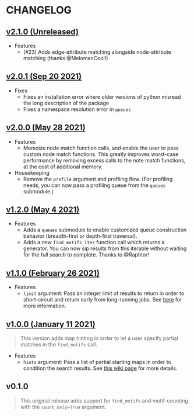 # CHANGELOG

## [v2.1.0 (Unreleased)](#)

-   Features
    -   (#23) Adds edge-attribute matching alongside node-attribute matching (thanks @MelomanCool!)

## [v2.0.1 (Sep 20 2021)](https://pypi.org/project/grandiso/2.0.1/)

-   Fixes
    -   Fixes an installation error where older versions of python misread the long description of the package
    -   Fixes a namespace resolution error in `queues`

## [v2.0.0 (May 28 2021)](https://pypi.org/project/grandiso/2.0.0/)

-   Features
    -   Memoize node match function calls, and enable the user to pass custom node match functions. This greatly improves worst-case performance by removing excess calls to the note match functions, at the cost of additional memory.
-   Housekeeping
    -   Remove the `profile` argument and profiling flow. (For profiling needs, you can now pass a profiling queue from the `queues` submodule.)

## [v1.2.0 (May 4 2021)](https://pypi.org/project/grandiso/1.2.0/)

-   Features
    -   Adds a `queues` submodule to enable customized queue construction behavior (breadth-first or depth-first traversal).
    -   Adds a new `find_motifs_iter` function call which returns a generator. You can now sip results from this iterable without waiting for the full search to complete. Thanks to @Raphtor!

## [v1.1.0 (February 26 2021)](https://pypi.org/project/grandiso/1.1.0/)

-   Features
    -   `limit` argument: Pass an integer limit of results to return in order to short-circuit and return early from long-running jobs. See [here](https://github.com/aplbrain/grandiso-networkx/wiki/Algorithm-Arguments) for more information.

## [v1.0.0 (January 11 2021)](https://pypi.org/project/grandiso/1.0.0/)

> This version adds map hinting in order to let a user specify partial matches in the `find_motifs` call.

-   Features
    -   `hints` argument: Pass a list of partial starting maps in order to condition the search results. See [this wiki page](https://github.com/aplbrain/grandiso-networkx/wiki/Using-Hints) for more details.

## v0.1.0

> This original release adds support for `find_motifs` and motif-counting with the `count_only=True` argument.
